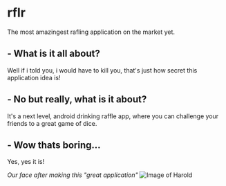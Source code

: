 # rflr
The most amazingest rafling application on the market yet.

## - What is it all about?
Well if i told you, i would have to kill you, that's just how secret this application idea is!

## - No but really, what is it about?
It's a next level, android drinking raffle app, where you can challenge your friends to a great game of dice.

## - Wow thats boring...
Yes, yes it is!

*Our face after making this "great application"*
![Image of Harold](http://i1.kym-cdn.com/photos/images/original/000/848/178/9f9.png)
